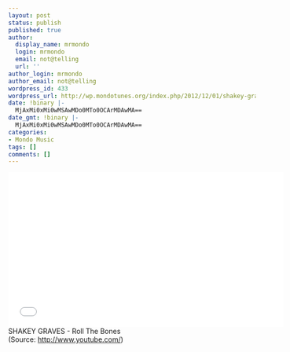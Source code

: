 ```yaml
---
layout: post
status: publish
published: true
author:
  display_name: mrmondo
  login: mrmondo
  email: not@telling
  url: ''
author_login: mrmondo
author_email: not@telling
wordpress_id: 433
wordpress_url: http://wp.mondotunes.org/index.php/2012/12/01/shakey-graves-roll-the-bones/
date: !binary |-
  MjAxMi0xMi0wMSAwMDo0MTo0OCArMDAwMA==
date_gmt: !binary |-
  MjAxMi0xMi0wMSAwMDo0MTo0OCArMDAwMA==
categories:
- Mondo Music
tags: []
comments: []
---
```

<iframe width="560" height="315" src="//www.youtube.com/embed/xdCZAZiTCHs" frameborder="0"> </iframe>
SHAKEY GRAVES - Roll The Bones
<div class="attribution">(<span>Source:</span> <a href="http://www.youtube.com/">http://www.youtube.com/</a>)</div>
